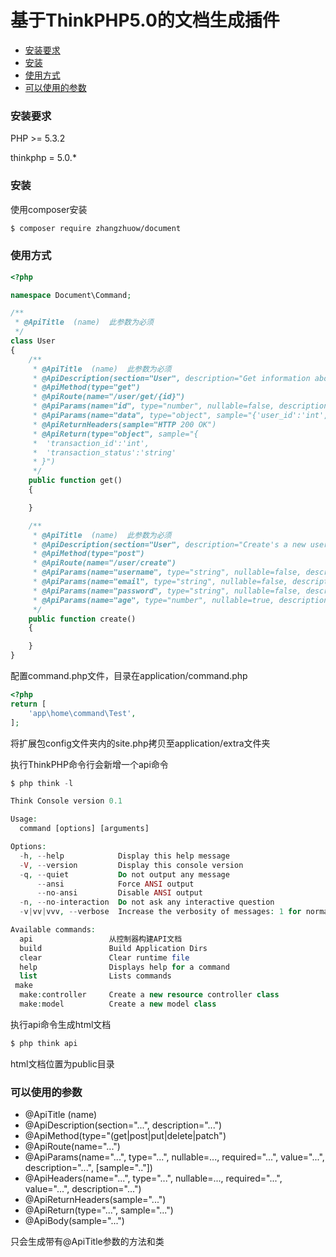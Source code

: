 基于ThinkPHP5.0的文档生成插件
==========

* [安装要求](#requirements)
* [安装](#installation)
* [使用方式](#usage)
* [可以使用的参数](#methods)

### <a id="requirements"></a>安装要求

PHP >= 5.3.2

thinkphp = 5.0.*

### <a id="installation"></a>安装

使用composer安装

```bash
$ composer require zhangzhuow/document
```
### <a id="usage"></a>使用方式

```php
<?php

namespace Document\Command;

/**
 * @ApiTitle  (name)  此参数为必须
 */
class User
{
    /**
     * @ApiTitle  (name)  此参数为必须
     * @ApiDescription(section="User", description="Get information about user")
     * @ApiMethod(type="get")
     * @ApiRoute(name="/user/get/{id}")
     * @ApiParams(name="id", type="number", nullable=false, description="User id")
     * @ApiParams(name="data", type="object", sample="{'user_id':'int','user_name':'string','profile':{'email':'string','age':'integer'}}")
     * @ApiReturnHeaders(sample="HTTP 200 OK")
     * @ApiReturn(type="object", sample="{
     *  'transaction_id':'int',
     *  'transaction_status':'string'
     * }")
     */
    public function get()
    {

    }

    /**
     * @ApiTitle  (name)  此参数为必须
     * @ApiDescription(section="User", description="Create's a new user")
     * @ApiMethod(type="post")
     * @ApiRoute(name="/user/create")
     * @ApiParams(name="username", type="string", nullable=false, description="Username")
     * @ApiParams(name="email", type="string", nullable=false, description="Email")
     * @ApiParams(name="password", type="string", nullable=false, description="Password")
     * @ApiParams(name="age", type="number", nullable=true, description="Age")
     */
    public function create()
    {

    }
}
```

配置command.php文件，目录在application/command.php

```php
<?php
return [
    'app\home\command\Test',
];

```

将扩展包config文件夹内的site.php拷贝至application/extra文件夹

执行ThinkPHP命令行会新增一个api命令

```php
$ php think -l

Think Console version 0.1

Usage:
  command [options] [arguments]

Options:
  -h, --help            Display this help message
  -V, --version         Display this console version
  -q, --quiet           Do not output any message
      --ansi            Force ANSI output
      --no-ansi         Disable ANSI output
  -n, --no-interaction  Do not ask any interactive question
  -v|vv|vvv, --verbose  Increase the verbosity of messages: 1 for normal output, 2 for more verbose output and 3 for debug

Available commands:
  api                 从控制器构建API文档
  build               Build Application Dirs
  clear               Clear runtime file
  help                Displays help for a command
  list                Lists commands
 make
  make:controller     Create a new resource controller class
  make:model          Create a new model class
```

执行api命令生成html文档

```php
$ php think api
```

html文档位置为public目录

### <a id="methods"></a>可以使用的参数

* @ApiTitle (name)
* @ApiDescription(section="...", description="...")
* @ApiMethod(type="(get|post|put|delete|patch")
* @ApiRoute(name="...")
* @ApiParams(name="...", type="...", nullable=..., required="...", value="...", description="...", [sample=".."])
* @ApiHeaders(name="...", type="...", nullable=..., required="...", value="...", description="...")
* @ApiReturnHeaders(sample="...")
* @ApiReturn(type="...", sample="...")
* @ApiBody(sample="...")

只会生成带有@ApiTitle参数的方法和类


